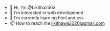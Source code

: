 - 👋 Hi, I’m @Likitha2503
- 👀 I’m interested in web development
- 🌱 I’m currently learning html and css
- 📫 How to reach me likithawa2020@gmail.com

<!---
Likitha2503/Likitha2503 is a ✨ special ✨ repository because its `README.md` (this file) appears on your GitHub profile.
You can click the Preview link to take a look at your changes.
--->

